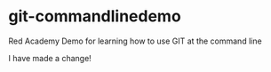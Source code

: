 # git-commandlinedemo
Red Academy Demo for learning how to use GIT at the command line

I have made a change!

